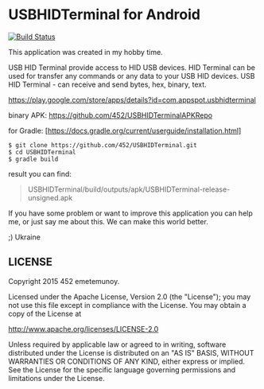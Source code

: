USBHIDTerminal for Android
==============
[![Build Status](https://travis-ci.org/452/USBHIDTerminal.svg?branch=develop)](https://travis-ci.org/452/USBHIDTerminal)

This application was created in my hobby time.

USB HID Terminal provide access to HID USB devices.
HID Terminal can be used for transfer any commands or any data to your USB HID devices.
USB HID Terminal - can receive and send bytes, hex, binary, text.

https://play.google.com/store/apps/details?id=com.appspot.usbhidterminal

binary APK:
https://github.com/452/USBHIDTerminalAPKRepo

for Gradle: [https://docs.gradle.org/current/userguide/installation.html]

    $ git clone https://github.com/452/USBHIDTerminal.git
    $ cd USBHIDTerminal
    $ gradle build

result you can find:
> USBHIDTerminal/build/outputs/apk/USBHIDTerminal-release-unsigned.apk

If you have some problem or want to improve this application you can help me, or just say me about this.
We can make this world better.

;) Ukraine

## LICENSE

Copyright 2015 452 emetemunoy.

Licensed under the Apache License, Version 2.0 (the "License");
you may not use this file except in compliance with the License.
You may obtain a copy of the License at

<http://www.apache.org/licenses/LICENSE-2.0>

Unless required by applicable law or agreed to in writing, software
distributed under the License is distributed on an "AS IS" BASIS,
WITHOUT WARRANTIES OR CONDITIONS OF ANY KIND, either express or implied.
See the License for the specific language governing permissions and
limitations under the License.
